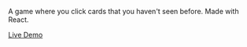 A game where you click cards that you haven't seen before. Made with React.

[Live Demo](https://mynameiskylan.github.io/SmiteMemoryCards/)